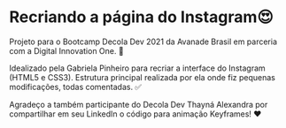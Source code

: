 # Recriando a página do Instagram:heart_eyes:



Projeto para o Bootcamp Decola Dev 2021 da Avanade Brasil em parceria com a Digital Innovation One. :rocket:

Idealizado pela Gabriela Pinheiro para recriar a interface do Instagram (HTML5 e CSS3). Estrutura principal realizada por ela onde fiz pequenas modificações, todas comentadas. :white_check_mark:

Agradeço a também participante do Decola Dev Thayná Alexandra por compartilhar em seu LinkedIn o código para animação Keyframes! :heart:



